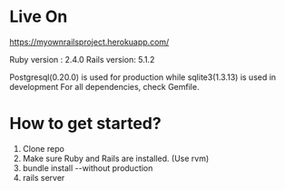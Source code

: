 # Live On
https://myownrailsproject.herokuapp.com/

Ruby version : 2.4.0
Rails version: 5.1.2

Postgresql(0.20.0) is used for production while sqlite3(1.3.13) is used in development
For all dependencies, check Gemfile.

# How to get started?

1) Clone repo
2) Make sure Ruby and Rails are installed. (Use rvm)
3) bundle install --without production
4) rails server

